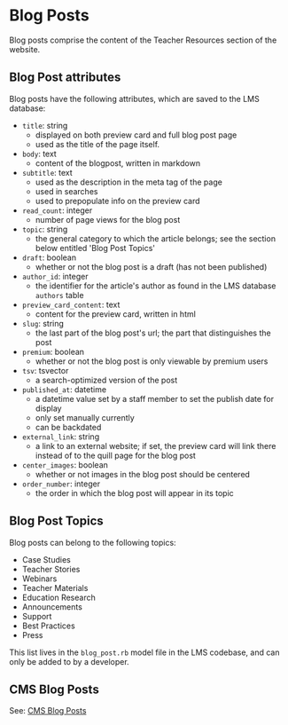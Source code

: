 # Blog Posts

Blog posts comprise the content of the Teacher Resources section of the website.

## Blog Post attributes

Blog posts have the following attributes, which are saved to the LMS database:

- `title`: string
    - displayed on both preview card and full blog post page
    - used as the title of the page itself.
- `body`: text
    - content of the blogpost, written in markdown
- `subtitle`: text
    - used as the description in the meta tag of the page
    - used in searches
    - used to prepopulate info on the preview card
- `read_count`: integer
    - number of page views for the blog post
- `topic`: string
    - the general category to which the article belongs; see the section below entitled 'Blog Post Topics'
- `draft`: boolean
    - whether or not the blog post is a draft (has not been published)
- `author_id`: integer
    - the identifier for the article's author as found in the LMS database `authors` table
- `preview_card_content`: text
    - content for the preview card, written in html
- `slug`: string
    - the last part of the blog post's url; the part that distinguishes the post
- `premium`: boolean
    - whether or not the blog post is only viewable by premium users
- `tsv`: tsvector
    - a search-optimized version of the post
- `published_at`: datetime
    - a datetime value set by a staff member to set the publish date for display
    - only set manually currently
    - can be backdated
- `external_link`: string
    - a link to an external website; if set, the preview card will link there instead of to the quill page for the blog post
- `center_images`: boolean
    - whether or not images in the blog post should be centered
- `order_number`: integer
    - the order in which the blog post will appear in its topic

## Blog Post Topics

Blog posts can belong to the following topics:

- Case Studies
- Teacher Stories
- Webinars
- Teacher Materials
- Education Research
- Announcements
- Support
- Best Practices
- Press


This list lives in the `blog_post.rb` model file in the LMS codebase, and can only be added to by a developer.

## CMS Blog Posts

See: [CMS Blog Posts](./cms_blog_posts.html)
